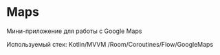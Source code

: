 # Maps
Мини-приложение для работы с Google Maps

Используемый стек: Kotlin/MVVM /Room/Coroutines/Flow/GoogleMaps
